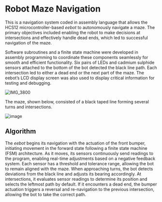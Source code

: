 # Robot Maze Navigation
This is a navigation system coded in assembly language that allows the HCS12 microcontroller-based _eebot_ to autonomously navigate a maze. The primary objectives included enabling the robot to make decisions at intersections and effectively handle dead ends, which led to successful navigation of the maze. 

Software subroutines and a finite state machine were developed in assembly programming to coordinate these components seamlessly for smooth and efficient functionality. Six pairs of LEDs and cadmium sulphide sensors attached to the bottom of the bot detected the black line path. Each intersection led to either a dead end or the next part of the maze. The eebot’s LCD display screen was also used to display critical information for testing and debugging.

![IMG_3800](https://github.com/user-attachments/assets/a40f7084-9b52-42c2-bea7-cbb247937bd3)

The maze, shown below, consisted of a black taped line forming several turns and intersections.

![image](https://github.com/user-attachments/assets/11f33103-dee7-461e-84fd-219564e5be7d)

## Algorithm
The _eebot_ begins its navigation with the actuation of the front bumper, initiating movement in the forward state following a finite state machine (FSM) architecture. As it moves, its sensors continuously send readings to the program, enabling real-time adjustments based on a negative feedback system. Each sensor has a threshold and tolerance range, allowing the bot to remain aligned with the maze. When approaching turns, the bot detects deviations from the black line and adjusts its bearing accordingly. At intersections, it evaluates sensor readings to determine its position and selects the leftmost path by default. If it encounters a dead end, the bumper actuation triggers a reversal and re-navigation to the previous intersection, allowing the bot to take the correct path.
